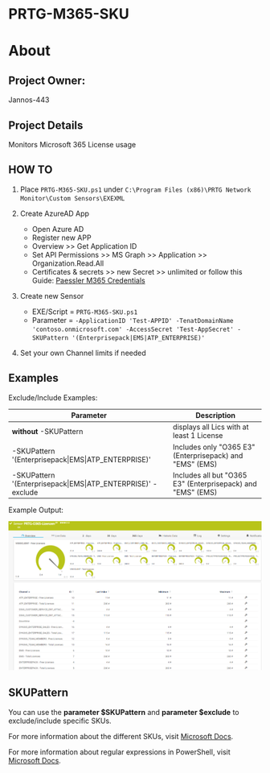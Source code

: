 # PRTG-M365-SKU
# About

## Project Owner:

Jannos-443

## Project Details

Monitors Microsoft 365 License usage


## HOW TO

1. Place `PRTG-M365-SKU.ps1` under `C:\Program Files (x86)\PRTG Network Monitor\Custom Sensors\EXEXML`

2. Create AzureAD App
   - Open Azure AD
   - Register new APP
   - Overview >> Get Application ID 
   - Set API Permissions >> MS Graph >> Application >> Organization.Read.All
   - Certificates & secrets >> new Secret >> unlimited
or follow this Guide: [Paessler M365 Credentials](https://kb.paessler.com/en/topic/88462-how-do-i-obtain-credentials-and-set-permissions-for-the-microsoft-365-sensors)

3. Create new Sensor 
   - EXE/Script = `PRTG-M365-SKU.ps1`
   - Parameter = `-ApplicationID 'Test-APPID' -TenatDomainName 'contoso.onmicrosoft.com' -AccessSecret 'Test-AppSecret' -SKUPattern '(Enterprisepack|EMS|ATP_ENTERPRISE)'`

4. Set your own Channel limits if needed

## Examples
Exclude/Include Examples:

| Parameter | Description |
| --- | --- |
| **without** -SKUPattern | displays all Lics with at least 1 License |
| -SKUPattern '(Enterprisepack\|EMS\|ATP_ENTERPRISE)' | Includes only "O365 E3" (Enterprisepack) and "EMS" (EMS) |
| -SKUPattern '(Enterprisepack\|EMS\|ATP_ENTERPRISE)' -exclude | Includes all but  "O365 E3" (Enterprisepack) and "EMS" (EMS) |


Example Output:

![PRTG-M365-SKU](media/M365-SKU-OK.png)

SKUPattern
------------------
You can use the **parameter $SKUPattern** and **parameter $exclude** to exclude/include specific SKUs.

For more information about the different SKUs, visit [Microsoft Docs](https://docs.microsoft.com/en-us/azure/active-directory/enterprise-users/licensing-service-plan-reference).

For more information about regular expressions in PowerShell, visit [Microsoft Docs](https://docs.microsoft.com/en-us/powershell/module/microsoft.powershell.core/about/about_regular_expressions).
